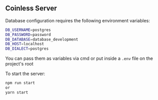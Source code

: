 ## Coinless Server

Database configuration requires the following environment variables:

```sh
DB_USERNAME=postgres
DB_PASSWORD=password
DB_DATABASE=database_development
DB_HOST=localhost
DB_DIALECT=postgres
```
You can pass them as variables via cmd or put inside a `.env` file on the project's root

To start the server:
```sh
npm run start
or
yarn start
```